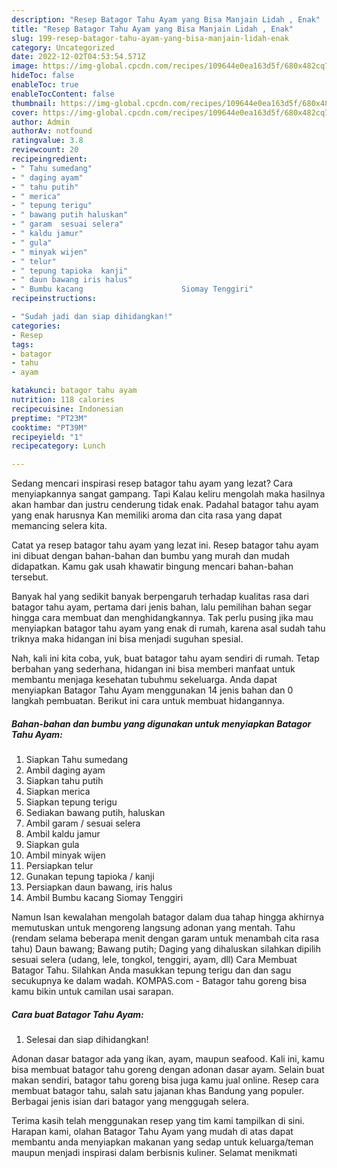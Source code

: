```yaml
---
description: "Resep Batagor Tahu Ayam yang Bisa Manjain Lidah , Enak"
title: "Resep Batagor Tahu Ayam yang Bisa Manjain Lidah , Enak"
slug: 199-resep-batagor-tahu-ayam-yang-bisa-manjain-lidah-enak
category: Uncategorized
date: 2022-12-02T04:53:54.571Z
image: https://img-global.cpcdn.com/recipes/109644e0ea163d5f/680x482cq70/batagor-tahu-ayam-foto-resep-utama.jpg
hideToc: false
enableToc: true
enableTocContent: false
thumbnail: https://img-global.cpcdn.com/recipes/109644e0ea163d5f/680x482cq70/batagor-tahu-ayam-foto-resep-utama.jpg
cover: https://img-global.cpcdn.com/recipes/109644e0ea163d5f/680x482cq70/batagor-tahu-ayam-foto-resep-utama.jpg
author: Admin
authorAv: notfound
ratingvalue: 3.8
reviewcount: 20
recipeingredient:
- " Tahu sumedang"
- " daging ayam"
- " tahu putih"
- " merica"
- " tepung terigu"
- " bawang putih haluskan"
- " garam  sesuai selera"
- " kaldu jamur"
- " gula"
- " minyak wijen"
- " telur"
- " tepung tapioka  kanji"
- " daun bawang iris halus"
- " Bumbu kacang                      Siomay Tenggiri"
recipeinstructions:

- "Sudah jadi dan siap dihidangkan!"
categories:
- Resep
tags:
- batagor
- tahu
- ayam

katakunci: batagor tahu ayam 
nutrition: 118 calories
recipecuisine: Indonesian
preptime: "PT23M"
cooktime: "PT39M"
recipeyield: "1"
recipecategory: Lunch

---
```



Sedang mencari inspirasi resep batagor tahu ayam yang lezat? Cara menyiapkannya sangat gampang. Tapi Kalau keliru mengolah maka hasilnya akan hambar dan justru cenderung tidak enak. Padahal batagor tahu ayam yang enak harusnya Kan memiliki aroma dan cita rasa yang dapat memancing selera kita.


Catat ya resep batagor tahu ayam yang lezat ini. Resep batagor tahu ayam ini dibuat dengan bahan-bahan dan bumbu yang murah dan mudah didapatkan. Kamu gak usah khawatir bingung mencari bahan-bahan tersebut.

Banyak hal yang sedikit banyak berpengaruh terhadap kualitas rasa dari batagor tahu ayam, pertama dari jenis bahan, lalu pemilihan bahan segar hingga cara membuat dan menghidangkannya. Tak perlu pusing jika mau menyiapkan batagor tahu ayam yang enak di rumah, karena asal sudah tahu triknya maka hidangan ini bisa menjadi suguhan spesial.


Nah, kali ini kita coba, yuk, buat batagor tahu ayam sendiri di rumah. Tetap berbahan yang sederhana, hidangan ini bisa memberi manfaat untuk membantu menjaga kesehatan tubuhmu sekeluarga. Anda dapat menyiapkan Batagor Tahu Ayam menggunakan 14 jenis bahan dan 0 langkah pembuatan. Berikut ini cara untuk membuat hidangannya.

<!--inarticleads1-->

##### Bahan-bahan dan bumbu yang digunakan untuk menyiapkan Batagor Tahu Ayam:

1. Siapkan  Tahu sumedang
1. Ambil  daging ayam
1. Siapkan  tahu putih
1. Siapkan  merica
1. Siapkan  tepung terigu
1. Sediakan  bawang putih, haluskan
1. Ambil  garam / sesuai selera
1. Ambil  kaldu jamur
1. Siapkan  gula
1. Ambil  minyak wijen
1. Persiapkan  telur
1. Gunakan  tepung tapioka / kanji
1. Persiapkan  daun bawang, iris halus
1. Ambil  Bumbu kacang                      Siomay Tenggiri


Namun Isan kewalahan mengolah batagor dalam dua tahap hingga akhirnya memutuskan untuk mengoreng langsung adonan yang mentah. Tahu (rendam selama beberapa menit dengan garam untuk menambah cita rasa tahu) Daun bawang; Bawang putih; Daging yang dihaluskan silahkan dipilih sesuai selera (udang, lele, tongkol, tenggiri, ayam, dll) Cara Membuat Batagor Tahu. Silahkan Anda masukkan tepung terigu dan dan sagu secukupnya ke dalam wadah. KOMPAS.com - Batagor tahu goreng bisa kamu bikin untuk camilan usai sarapan. 

<!--inarticleads2-->

##### Cara buat Batagor Tahu Ayam:


1. Selesai dan siap dihidangkan!

Adonan dasar batagor ada yang ikan, ayam, maupun seafood. Kali ini, kamu bisa membuat batagor tahu goreng dengan adonan dasar ayam. Selain buat makan sendiri, batagor tahu goreng bisa juga kamu jual online. Resep cara membuat batagor tahu, salah satu jajanan khas Bandung yang populer. Berbagai jenis isian dari batagor yang menggugah selera. 

Terima kasih telah menggunakan resep yang tim kami tampilkan di sini. Harapan kami, olahan Batagor Tahu Ayam yang mudah di atas dapat membantu anda menyiapkan makanan yang sedap untuk keluarga/teman maupun menjadi inspirasi dalam berbisnis kuliner. Selamat menikmati
